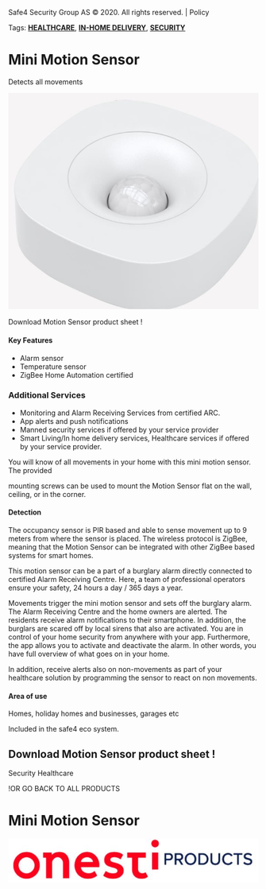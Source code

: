 Safe4 Security Group AS © 2020. All rights reserved. | Policy

Tags: **[HEALTHCARE](https://onestiproducts.io/tag/healthcare/)**, **[IN-HOME DELIVERY](https://onestiproducts.io/tag/in-home-delivery/)**, **[SECURITY](https://onestiproducts.io/tag/security/)**

# **Mini Motion Sensor**

Detects all movements

![](_page_0_Picture_6.jpeg)

Download Motion Sensor product sheet !

#### **Key Features**

- Alarm sensor
- Temperature sensor
- ZigBee Home Automation certified

### **Additional Services**

- Monitoring and Alarm Receiving Services from certified ARC.
- App alerts and push notifications
- Manned security services if offered by your service provider
- Smart Living/In home delivery services, Healthcare services if offered by your service provider.

You will know of all movements in your home with this mini motion sensor. The provided

mounting screws can be used to mount the Motion Sensor flat on the wall, ceiling, or in the corner.

#### **Detection**

The occupancy sensor is PIR based and able to sense movement up to 9 meters from where the sensor is placed. The wireless protocol is ZigBee, meaning that the Motion Sensor can be integrated with other ZigBee based systems for smart homes.

This motion sensor can be a part of a burglary alarm directly connected to certified Alarm Receiving Centre. Here, a team of professional operators ensure your safety, 24 hours a day / 365 days a year.

Movements trigger the mini motion sensor and sets off the burglary alarm. The Alarm Receiving Centre and the home owners are alerted. The residents receive alarm notifications to their smartphone. In addition, the burglars are scared off by local sirens that also are activated. You are in control of your home security from anywhere with your app. Furthermore, the app allows you to activate and deactivate the alarm. In other words, you have full overview of what goes on in your home.

In addition, receive alerts also on non-movements as part of your healthcare solution by programming the sensor to react on non movements.

#### **Area of use**

Homes, holiday homes and businesses, garages etc

Included in the safe4 eco system.

## Download Motion Sensor product sheet !

Security Healthcare

!OR GO BACK TO ALL PRODUCTS

# **Mini Motion Sensor**

![](_page_0_Picture_0.jpeg)